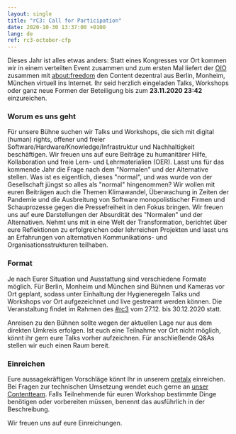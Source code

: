 ```yaml
---
layout: single
title: "rC3: Call for Participation"
date: 2020-10-30 13:37:00 +0100
lang: de 
ref: rc3-october-cfp
---
```


Dieses Jahr ist alles etwas anders: Statt eines Kongresses vor Ort kommen wir in einem verteilten Event zusammen und zum ersten Mal liefert der [OIO](https://oio.social/) zusammen mit [about:freedom](https://events.ccc.de/congress/2019/wiki/index.php/Assembly:About:freedom) den Content dezentral aus Berlin, Monheim, München virtuell ins Internet. Ihr seid herzlich eingeladen Talks, Workshops oder ganz neue Formen der Beteiligung bis zum **23.11.2020 23:42** einzureichen. 

### Worum es uns geht
Für unsere Bühne suchen wir Talks und Workshops, die sich mit digital (human) rights, offener und freier Software/Hardware/Knowledge/Infrastruktur und Nachhaltigkeit beschäftigen. Wir freuen uns auf eure Beiträge zu humanitärer Hilfe, Kollaboration und freie Lern- und Lehrmaterialien (OER). Lasst uns für das kommende Jahr die Frage nach dem "Normalen" und der Alternative stellen. Was ist es eigentlich, dieses "normal", und was wurde von der Gesellschaft jüngst so alles als "normal" hingenommen? Wir wollen mit euren Beiträgen auch die Themen Klimawandel, Überwachung in Zeiten der Pandemie und die Ausbreitung von Software monopolistischer Firmen und Schauprozesse gegen die Pressefreiheit in den Fokus bringen. Wir freuen uns auf eure Darstellungen der Absurdität des "Normalen" und der Alternativen. Nehmt uns mit in eine Welt der Transformation, berichtet über eure Reflektionen zu erfolgreichen oder lehrreichen Projekten und lasst uns an Erfahrungen von alternativen Kommunikations- und Organisationsstrukturen teilhaben. 

### Format
Je nach Eurer Situation und Ausstattung sind verschiedene Formate möglich. Für Berlin, Monheim und München sind Bühnen und Kameras vor Ort geplant, sodass unter Einhaltung der Hygieneregeln Talks und Workshops vor Ort aufgezeichnet und live gestreamt werden können. Die Veranstaltung findet im Rahmen des [#rc3](https://events.ccc.de/category/rc3/) vom 27.12. bis 30.12.2020 statt.

Anreisen zu den Bühnen sollte wegen der aktuellen Lage nur aus dem direkten Umkreis erfolgen. Ist euch eine Teilnahme vor Ort nicht möglich, könnt ihr gern eure Talks vorher aufzeichnen. Für anschließende Q&As stellen wir euch einen Raum bereit.

### Einreichen
Eure aussagekräftigen Vorschläge könnt Ihr in unserem [pretalx](https://talks.rc3.oio.social/r3c-oio/cfp) einreichen. Bei Fragen zur technischen Umsetzung wendet euch gerne an [unser Contentteam](mailto:cfp@oio.social). Falls Teilnehmende für euren Workshop bestimmte Dinge benötigen oder vorbereiten müssen, benennt das ausführlich in der Beschreibung.


Wir freuen uns auf eure Einreichungen. 

